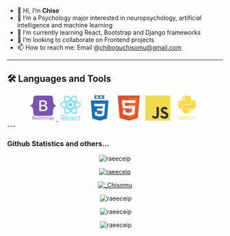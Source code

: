 - 👋 Hi, I’m **Chiso**
- 👀 I’m a Psychology major interested in neuropsychology, artificial intelligence and machine learning
- 🌱 I’m currently learning  React, Bootstrap and Django frameworks
- 💞️ I’m looking to collaborate on Frontend projects
- 📫 How to reach me: Email @chiboguchisomu@gmail.com
---
## :hammer_and_wrench: Languages and Tools
<div align="center">
  <a href="https://getbootstrap.com" target="_blank" rel="noreferrer"> <img src="https://raw.githubusercontent.com/devicons/devicon/master/icons/bootstrap/bootstrap-plain-wordmark.svg" alt="bootstrap" width="60" height="60"/> 
  </a>
  <img src="https://github.com/devicons/devicon/blob/master/icons/react/react-original-wordmark.svg" title="React" alt="React" width="60" height="60"/>&nbsp;
  <img src="https://github.com/devicons/devicon/blob/master/icons/css3/css3-plain-wordmark.svg"  title="CSS3" alt="CSS" width="60" height="60"/>&nbsp;
  <img src="https://github.com/devicons/devicon/blob/master/icons/html5/html5-original.svg" title="HTML5" alt="HTML" width="60" height="60"/>&nbsp;
  <img src="https://github.com/devicons/devicon/blob/master/icons/javascript/javascript-original.svg" title="JavaScript" alt="JavaScript" width="60" height="60"/>&nbsp;
  <img src="https://github.com/devicons/devicon/blob/master/icons/python/python-plain-wordmark.svg" title="Python" alt="Python" width="60" height="60"/>
</div>
---

### Github Statistics and others...

<p align="center"> <img src="https://komarev.com/ghpvc/?username=raeeceip&label=Profile%20views&color=0e75b6&style=flat" alt="raeeceip" /> </p>

<p align="center"> <a href="https://github.com/ryo-ma/github-profile-trophy"><img src="https://github-profile-trophy.vercel.app/?username=raeeceip&theme=dark" alt="raeeceip" /></a> </p>

<p align="center"> <a href="https://twitter.com/_Chisomu" target="blank"><img src="https://img.shields.io/twitter/follow/_Chisomu?logo=twitter&style=for-the-badge" alt="_Chisomu" /></a> </p>
<p align="center">&nbsp;<img  src="https://github-readme-stats.vercel.app/api?username=raeeceip&theme=dark&show_icons=true&locale=en" alt="raeeceip" /></p>

<p align="center">&nbsp;<img  src="http://github-readme-streak-stats.herokuapp.com?user=raeeceip&theme=dark&hide_border=true" alt="raeeceip" /></p>
<p align="center">&nbsp;<img  src="https://github-readme-stats.vercel.app/api/top-langs/?username=raeeceip&layout=compact&theme=vision-friendly-dark" alt="raeeceip" /></p>






<!---
raeeceip/raeeceip is a ✨ special ✨ repository because its `README.md` (this file) appears on your GitHub profile.
You can click the Preview link to take a look at your changes.
--->
